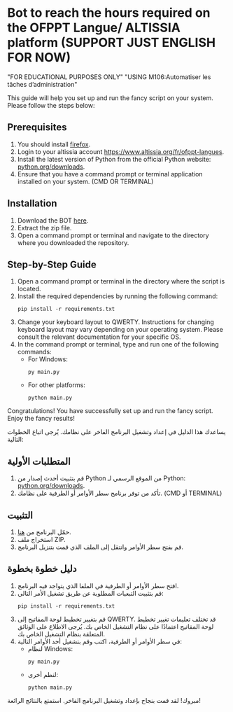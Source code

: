 # Bot to reach the hours required on the OFPPT Langue/ ALTISSIA platform (SUPPORT JUST ENGLISH FOR NOW)

"FOR EDUCATIONAL PURPOSES ONLY" "USING M106:Automatiser les tâches d’administration"                     

This guide will help you set up and run the fancy script on your system. Please follow the steps below:

## Prerequisites
1. You should install [firefox](https://www.mozilla.org/en-US/firefox/new/).
2. Login to your altissia account https://www.altissia.org/fr/ofppt-langues.
3. Install the latest version of Python from the official Python website: [python.org/downloads](https://www.python.org/downloads/).
4. Ensure that you have a command prompt or terminal application installed on your system. (CMD OR TERMINAL)

## Installation
1. Download the BOT [here](https://github.com/Youssef-Lehmam/OFPPTLANGUES-BOT/releases/download/v1.0/BOT.zip).
2. Extract the zip file.
3. Open a command prompt or terminal and navigate to the directory where you downloaded the repository.

## Step-by-Step Guide
1. Open a command prompt or terminal in the directory where the script is located.
2. Install the required dependencies by running the following command:
    ```shell
    pip install -r requirements.txt
    ```
3. Change your keyboard layout to QWERTY. Instructions for changing keyboard layout may vary depending on your operating system. Please consult the relevant documentation for your specific OS.
4. In the command prompt or terminal, type and run one of the following commands:
    - For Windows:
        ```shell
        py main.py
        ```
    - For other platforms:
        ```shell
        python main.py
        ```

Congratulations! You have successfully set up and run the fancy script. Enjoy the fancy results!

يساعدك هذا الدليل في إعداد وتشغيل البرنامج الفاخر على نظامك. يُرجى اتباع الخطوات التالية:

## المتطلبات الأولية
1. قم بتثبيت أحدث إصدار من Python من الموقع الرسمي لـ Python: [python.org/downloads](https://www.python.org/downloads/).
2. تأكد من توفر برنامج سطر الأوامر أو الطرفية على نظامك. (CMD أو TERMINAL)

## التثبيت
1.  حمّل البرنامج من [هنا](https://github.com/Youssef-Lehmam/OFPPTLANGUES-BOT/releases/download/v1.0/BOT.zip).
2.  استخراج ملف ZIP.
3. قم بفتح سطر الأوامر وانتقل إلى الملف الذي قمت بتنزيل البرنامج.

## دليل خطوة بخطوة
1. افتح سطر الأوامر أو الطرفية في الملفا الذي يتواجد فيه البرنامج.
2. قم بتثبيت التبعيات المطلوبة عن طريق تشغيل الأمر التالي:
    ```shell
    pip install -r requirements.txt
    ```
3. قم بتغيير تخطيط لوحة المفاتيح إلى QWERTY. قد تختلف تعليمات تغيير تخطيط لوحة المفاتيح اعتمادًا على نظام التشغيل الخاص بك. يُرجى الاطلاع على الوثائق المتعلقة بنظام التشغيل الخاص بك.
4. في سطر الأوامر أو الطرفية، اكتب وقم بتشغيل أحد الأوامر التالية:
    - لنظام Windows:
        ```shell
        py main.py
        ```
    - لنظم أخرى:
        ```shell
        python main.py
        ```

مبروك! لقد قمت بنجاح بإعداد وتشغيل البرنامج الفاخر. استمتع بالنتائج الرائعة!
